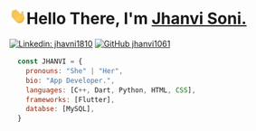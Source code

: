 <h1 align="left"><img src="https://raw.githubusercontent.com/jhanvi1061/jhanvi1061/main/wave.gif" width="30px">Hello There, I'm <a href="https://github.com/jhanvi1061">Jhanvi Soni.</a></h1>

[![Linkedin: jhavni1810](https://img.shields.io/badge/-Jhanvi-blue?style=flat-square&logo=Linkedin&logoColor=white&link=https://www.linkedin.com/in/jhanvi1810/)](https://www.linkedin.com/in/jhanvi1810/)
[![GitHub jhanvi1061](https://img.shields.io/github/followers/jhanvi1061?label=follow&style=social)](https://github.com/jhanvi1061)

``` javascript
  const JHANVI = {
    pronouns: "She" | "Her",
    bio: "App Developer.",
    languages: [C++, Dart, Python, HTML, CSS],
    frameworks: [Flutter],
    databse: [MySQL],
  }
```
